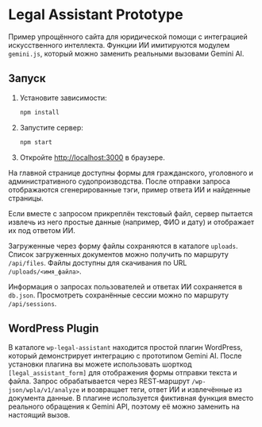 # Legal Assistant Prototype

Пример упрощённого сайта для юридической помощи с интеграцией искусственного интеллекта.
Функции ИИ имитируются модулем `gemini.js`, который можно заменить реальными вызовами Gemini AI.

## Запуск

1. Установите зависимости:
   ```bash
   npm install
   ```
2. Запустите сервер:
   ```bash
   npm start
   ```
3. Откройте [http://localhost:3000](http://localhost:3000) в браузере.

На главной странице доступны формы для гражданского, уголовного и административного судопроизводства. После отправки запроса отображаются сгенерированные тэги, пример ответа ИИ и найденные страницы.

Если вместе с запросом прикреплён текстовый файл, сервер пытается извлечь из него простые данные (например, ФИО и дату) и отображает их под ответом ИИ.

Загруженные через форму файлы сохраняются в каталоге `uploads`. Список загруженных документов можно получить по маршруту `/api/files`. Файлы доступны для скачивания по URL `/uploads/<имя_файла>`.

Информация о запросах пользователей и ответах ИИ сохраняется в `db.json`. Просмотреть сохранённые сессии можно по маршруту `/api/sessions`.

## WordPress Plugin

В каталоге `wp-legal-assistant` находится простой плагин WordPress, который демонстрирует интеграцию с прототипом Gemini AI. После установки плагина вы можете использовать шорткод `[legal_assistant_form]` для отображения формы отправки текста и файла. Запрос обрабатывается через REST‑маршрут `/wp-json/wpla/v1/analyze` и возвращает теги, ответ ИИ и извлечённые из документа данные. В плагине используется фиктивная функция вместо реального обращения к Gemini API, поэтому её можно заменить на настоящий вызов.
